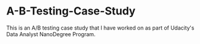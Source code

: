 # A-B-Testing-Case-Study

This is an A/B testing case study that I have worked on as part of Udacity's Data Analyst NanoDegree Program. 
